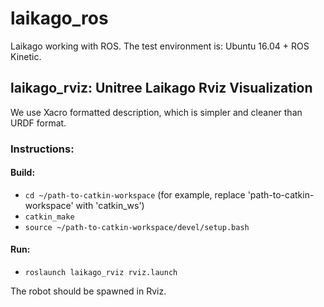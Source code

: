 # laikago_ros
Laikago working with ROS. The test environment is: Ubuntu 16.04 + ROS Kinetic.

## laikago_rviz: Unitree Laikago Rviz Visualization

We use Xacro formatted description, which is simpler and cleaner than URDF format.
### Instructions:
#### Build:
* `cd ~/path-to-catkin-workspace`      (for example, replace 'path-to-catkin-workspace' with 'catkin_ws')
* `catkin_make`
* `source ~/path-to-catkin-workspace/devel/setup.bash`
#### Run:
* `roslaunch laikago_rviz rviz.launch`

The robot should be spawned in Rviz.
